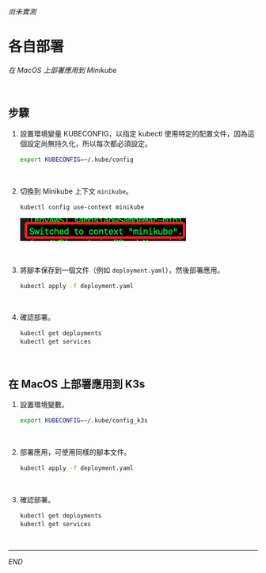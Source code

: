 _尚未實測_

# 各自部署

_在 MacOS 上部署應用到 Minikube_

<br>

## 步驟

1. 設置環境變量 KUBECONFIG，以指定 kubectl 使用特定的配置文件，因為這個設定尚無持久化，所以每次都必須設定。

   ```bash
   export KUBECONFIG=~/.kube/config
   ```

<br>

2. 切換到 Minikube 上下文 `minikube`。

   ```bash
   kubectl config use-context minikube
   ```

   ![](images/img_19.png)

<br>

3. 將腳本保存到一個文件（例如 `deployment.yaml`），然後部署應用。

   ```bash
   kubectl apply -f deployment.yaml
   ```

<br>

4. 確認部署。

   ```bash
   kubectl get deployments
   kubectl get services
   ```

<br>

## 在 MacOS 上部署應用到 K3s

1. 設置環境變數。

   ```bash
   export KUBECONFIG=~/.kube/config_k3s
   ```

<br>

2. 部署應用，可使用同樣的腳本文件。

   ```bash
   kubectl apply -f deployment.yaml
   ```

<br>

3. 確認部署。

   ```bash
   kubectl get deployments
   kubectl get services
   ```

<br>

___

_END_
